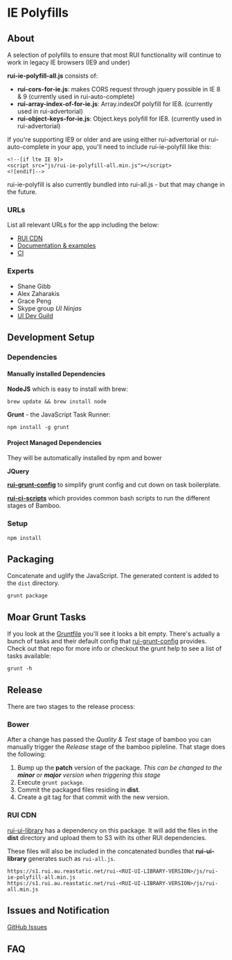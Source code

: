 # IE Polyfills

## About

A selection of polyfills to ensure that most RUI functionality will continue to work in legacy IE browsers (IE9 and under)

**rui-ie-polyfill-all.js** consists of:

* **rui-cors-for-ie.js**: makes CORS request through jquery possible in IE 8 & 9 (currently used in rui-auto-complete)
* **rui-array-index-of-for-ie.js**: Array.indexOf polyfill for IE8. (currently used in rui-advertorial)
* **rui-object-keys-for-ie.js**: Object.keys polyfill for IE8. (currently used in rui-advertorial)

If you're supporting IE9 or older and are using either rui-advertorial or rui-auto-complete in your app, you'll need to include rui-ie-polyfill like this:

	<!--[if lte IE 9]>
	<script src="js/rui-ie-polyfill-all.min.js"></script>
	<![endif]-->

rui-ie-polyfill is also currently bundled into rui-all.js - but that may change in the future.

### URLs
List all relevant URLs for the app including the below:
* [RUI CDN](#rui-cdn)
* [Documentation &amp; examples](http://rea.to/rui)
* [CI](http://master.mad-ci.vpc.realestate.com.au:8085/browse/RUI-IE-POLYFILL)

### Experts
* Shane Gibb
* Alex Zaharakis
* Grace Peng
* Skype group _UI Ninjas_
* [UI Dev Guild](https://community.rea-group.com/groups/user-interface)

## Development Setup

### Dependencies

####  Manually installed Dependencies

**NodeJS** which is easy to install with brew:

    brew update && brew install node

**Grunt** - the JavaScript Task Runner:

    npm install -g grunt

#### Project Managed Dependencies
They will be automatically installed by npm and bower

**JQuery**

**[rui-grunt-config](https://git.realestate.com.au/rui/rui-grunt-config)** to
simplify grunt config and cut down on task boilerplate.

**[rui-ci-scripts](https://git.realestate.com.au/rui/rui-ci-scripts)** which
provides common bash scripts to run the different stages of Bamboo.

### Setup

    npm install

## Packaging
Concatenate and uglify the JavaScript. The generated content is added to
the `dist` directory.

    grunt package

## Moar Grunt Tasks
If you look at the [Gruntfile](Gruntfile.js) you'll see it looks a bit empty.
There's actually a bunch of tasks and their default config that
[rui-grunt-config](https://git.realestate.com.au/rui/rui-grunt-config) provides.
Check out that repo for more info or checkout the grunt help to see a list of tasks
available:

    grunt -h

## Release
There are two stages to the release process:

### Bower
After a change has passed the _Quality &amp; Test_ stage of bamboo you can
manually trigger the _Release_ stage of the bamboo pipleline. That stage does the following:

1. Bump up the **patch** version of the package. _This can be changed to the **minor**
   or **major** version when triggering this stage_
2. Execute `grunt package`.
3. Commit the packaged files residing in **dist**.
4. Create a git tag for that commit with the new version.

### RUI CDN
[rui-ui-library](https://git.realestate.com.au/ui-development/rui-ui-library)
has a dependency on this package. It will add the files in the **dist** directory
and upload them to S3 with its other RUI dependencies.

These files will also be included in the concatenated bundles that
**rui-ui-library** generates such as `rui-all.js`.

    https://s1.rui.au.reastatic.net/rui-<RUI-UI-LIBRARY-VERSION>/js/rui-ie-polyfill-all.min.js
    https://s1.rui.au.reastatic.net/rui-<RUI-UI-LIBRARY-VERSION>/js/rui-all.min.js

## Issues and Notification
[GitHub Issues](https://git.realestate.com.au/rui/rui-ie-polyfill/issues)

## FAQ



